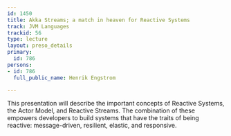 ```yaml
---
id: 1450
title: Akka Streams; a match in heaven for Reactive Systems
track: JVM Languages
trackid: 56
type: lecture
layout: preso_details
primary:
  id: 786
persons:
- id: 786
  full_public_name: Henrik Engstrom

---
```

This presentation will describe the important concepts of Reactive Systems, the Actor Model, and Reactive Streams. The combination of these empowers developers to build systems that have the traits of being reactive: message-driven, resilient, elastic, and responsive.  